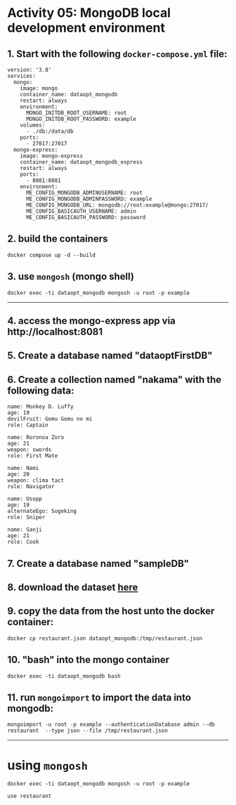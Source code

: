 # Activity 05: MongoDB local development environment

## 1. Start with the following `docker-compose.yml` file:
```
version: '3.8'
services:
  mongo:
    image: mongo
    container_name: dataopt_mongodb
    restart: always
    environment:
      MONGO_INITDB_ROOT_USERNAME: root
      MONGO_INITDB_ROOT_PASSWORD: example
    volumes:
      - ./db:/data/db
    ports:
      - 27017:27017
  mongo-express:
    image: mongo-express
    container_name: dataopt_mongodb_express
    restart: always
    ports:
      - 8081:8081
    environment:
      ME_CONFIG_MONGODB_ADMINUSERNAME: root
      ME_CONFIG_MONGODB_ADMINPASSWORD: example
      ME_CONFIG_MONGODB_URL: mongodb://root:example@mongo:27017/
      ME_CONFIG_BASICAUTH_USERNAME: admin
      ME_CONFIG_BASICAUTH_PASSWORD: password
```

## 2. build the containers
```
docker compose up -d --build
```

## 3. use `mongosh` (mongo shell)
```
docker exec -ti dataopt_mongodb mongosh -u root -p example
```

--- 

## 4. access the mongo-express app via http://localhost:8081

## 5. Create a **database** named "dataoptFirstDB"

## 6. Create a **collection** named "nakama" with the following data:

```
name: Monkey D. Luffy
age: 19
devilFruit: Gomu Gomu no mi
role: Captain

name: Roronoa Zoro
age: 21
weapon: swords
role: First Mate

name: Nami
age: 20
weapon: clima tact
role: Navigator

name: Usopp
age: 19
alternateEgo: Sogeking
role: Sniper

name: Sanji
age: 21
role: Cook
```

## 7. Create a **database** named "sampleDB"
## 8. download the dataset [here](https://github.com/ozlerhakan/mongodb-json-files/blob/master/datasets/restaurant.json)
## 9. copy the data from the host unto the docker container:
```
docker cp restaurant.json dataopt_mongodb:/tmp/restaurant.json
```
## 10. "bash" into the mongo container
```
docker exec -ti dataopt_mongodb bash
```
## 11. run `mongoimport` to import the data into mongodb:
```
mongoimport -u root -p example --authenticationDatabase admin --db restaurant  --type json --file /tmp/restaurant.json
```

---

# using `mongosh`
```
docker exec -ti dataopt_mongodb mongosh -u root -p example

use restaurant
```
